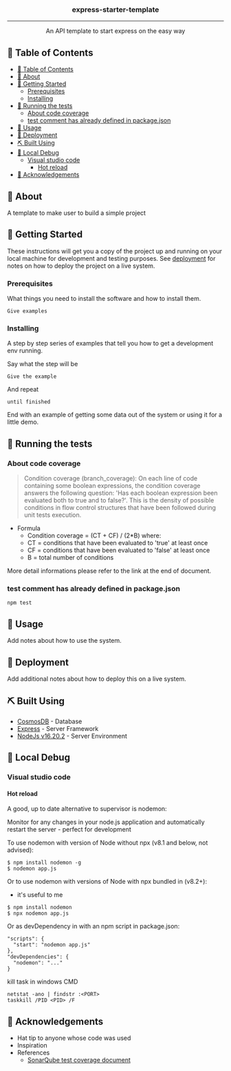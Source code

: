 <h3 align="center">express-starter-template</h3>

---

<p align="center"> An API template to start express on the easy way
    <br> 
</p>

## 📝 Table of Contents
- [📝 Table of Contents](#-table-of-contents)
- [🧐 About ](#-about-)
- [🏁 Getting Started ](#-getting-started-)
  - [Prerequisites](#prerequisites)
  - [Installing](#installing)
- [🔧 Running the tests ](#-running-the-tests-)
  - [About code coverage](#about-code-coverage)
  - [test comment has already defined in package.json](#test-comment-has-already-defined-in-packagejson)
- [🎈 Usage ](#-usage-)
- [🚀 Deployment ](#-deployment-)
- [⛏️ Built Using ](#️-built-using-)
- [🎉 Local Debug ](#-local-debug-)
  - [Visual studio code](#visual-studio-code)
    - [Hot reload](#hot-reload)
- [🎉 Acknowledgements ](#-acknowledgements-)

## 🧐 About <a name = "about"></a>
A template to make user to build a simple project
## 🏁 Getting Started <a name = "getting_started"></a>
These instructions will get you a copy of the project up and running on your local machine for development and testing purposes. See [deployment](#deployment) for notes on how to deploy the project on a live system.

### Prerequisites
What things you need to install the software and how to install them.

```
Give examples
```

### Installing
A step by step series of examples that tell you how to get a development env running.

Say what the step will be

```
Give the example
```

And repeat

```
until finished
```

End with an example of getting some data out of the system or using it for a little demo.

## 🔧 Running the tests <a name = "tests"></a>

### About code coverage
> Condition coverage (branch_coverage): On each line of code containing some boolean expressions, the condition coverage answers the following question: 'Has each boolean expression been evaluated both to true and to false?'. This is the density of possible conditions in flow control structures that have been followed during unit tests execution.
- Formula
  - Condition coverage = (CT + CF) / (2*B)
where:
  - CT = conditions that have been evaluated to 'true' at least once
  - CF = conditions that have been evaluated to 'false' at least once
  - B = total number of conditions

More detail informations please refer to the link at the end of document.

### test comment has already defined in package.json
```cmd=
npm test
```

## 🎈 Usage <a name="usage"></a>
Add notes about how to use the system.

## 🚀 Deployment <a name = "deployment"></a>
Add additional notes about how to deploy this on a live system.

## ⛏️ Built Using <a name = "built_using"></a>
- [CosmosDB](https://azure.microsoft.com/en-us/products/cosmos-db/) - Database
- [Express](https://expressjs.com/) - Server Framework
- [NodeJs v16.20.2](https://nodejs.org/en/) - Server Environment

## 🎉 Local Debug <a name = "local_debug"></a>

### Visual studio code

#### Hot reload

A good, up to date alternative to supervisor is nodemon:

Monitor for any changes in your node.js application and automatically restart the server - perfect for development

To use nodemon with version of Node without npx (v8.1 and below, not advised):

```bash=
$ npm install nodemon -g
$ nodemon app.js
```

Or to use nodemon with versions of Node with npx bundled in (v8.2+):
- it's useful to me
```bash=
$ npm install nodemon
$ npx nodemon app.js
```

Or as devDependency in with an npm script in package.json:

```script=
"scripts": {
  "start": "nodemon app.js"
},
"devDependencies": {
  "nodemon": "..."
}
```


kill task in windows CMD

```bash=
netstat -ano | findstr :<PORT>
taskkill /PID <PID> /F
```

## 🎉 Acknowledgements <a name = "acknowledgement"></a>
- Hat tip to anyone whose code was used
- Inspiration
- References
  - [SonarQube test coverage document](https://docs.sonarsource.com/sonarqube/latest/user-guide/metric-definitions/)
